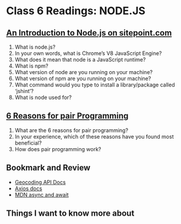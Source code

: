 # Class 6 Readings: NODE.JS

## [An Introduction to Node.js on sitepoint.com](https://www.sitepoint.com/an-introduction-to-node-js/)

1. What is node.js?
2. In your own words, what is Chrome’s V8 JavaScript Engine?
3. What does it mean that node is a JavaScript runtime?
4. What is npm?
5. What version of node are you running on your machine?
6. What version of npm are you running on your machine?
7. What command would you type to install a library/package called ‘jshint’?
8. What is node used for?

## [6 Reasons for pair Programming](https://www.codefellows.org/blog/6-reasons-for-pair-programming/)

1. What are the 6 reasons for pair programming?
2. In your experience, which of these reasons have you found most beneficial?
3. How does pair programming work?

## Bookmark and Review

- [Geocoding API Docs](https://locationiq.com)
- [Axios docs](https://www.npmjs.com/package/axios)
- [MDN async and await](https://developer.mozilla.org/en-US/docs/Learn/JavaScript/Asynchronous/Promises)

## Things I want to know more about
